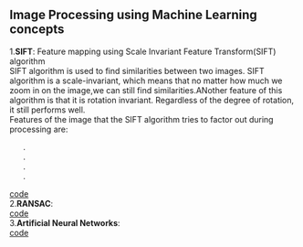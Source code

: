 <h2> Image Processing using Machine Learning concepts</h2>
  
1.**SIFT**: Feature mapping using Scale Invariant Feature Transform(SIFT) algorithm<br>
            SIFT algorithm is used to find similarities between two images.
            SIFT algorithm is a scale-invariant, which means that no matter how much we zoom in on the image,we can still find similarities.ANother feature of this algorithm is               that it is rotation invariant. Regardless of the degree of rotation, it still performs well.<br>
            Features of the image that the SIFT algorithm tries to factor out during processing are:
            <ol>
             .<br>
             .<br>
             .<br>
             .<br>
            </ol>
[code]()<br>
2.**RANSAC**: <br>
[code]()<br>
3.**Artificial Neural Networks**:<br>
[code]()
